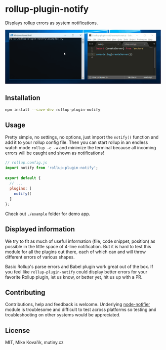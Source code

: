 # rollup-plugin-notify

Displays rollup errors as system notifications.


![Example](https://raw.githubusercontent.com/MikeKovarik/rollup-plugin-notify/master/example.gif)


## Installation

```bash
npm install --save-dev rollup-plugin-notify
```


## Usage

Pretty simple, no settings, no options, just import the `notify()` function and add it to your rollup config file. Then you can start rollup in an endless watch mode `rollup -c -w` and minimize the terminal because all incoming errors will be caught and shown as notifications!


```js
// rollup.config.js
import notify from 'rollup-plugin-notify';

export default {
  // ...
  plugins: [
    notify()
  ]
};
```

Check out `./example` folder for demo app.


## Displayed information

We try to fit as much of useful information (file, code snippet, position) as possible in the little space of 4-line notification. But it is hard to test this module for all the plugins out there, each of which can and will throw different errors of various shapes.

Basic Rollup's parse errors and Babel plugin work great out of the box. If you feel like `rollup-plugin-notify` could display better errors for your favorite Rollup plugin, let us know, or better yet, hit us up with a PR.


## Contributing

Contributions, help and feedback is welcome. Underlying [node-notifier](https://www.npmjs.com/package/node-notifier) module is troublesome and difficult to test across platforms so testing and troubleshooting on other systems would be appreciated.


## License

MIT, Mike Kovařík, mutiny.cz
